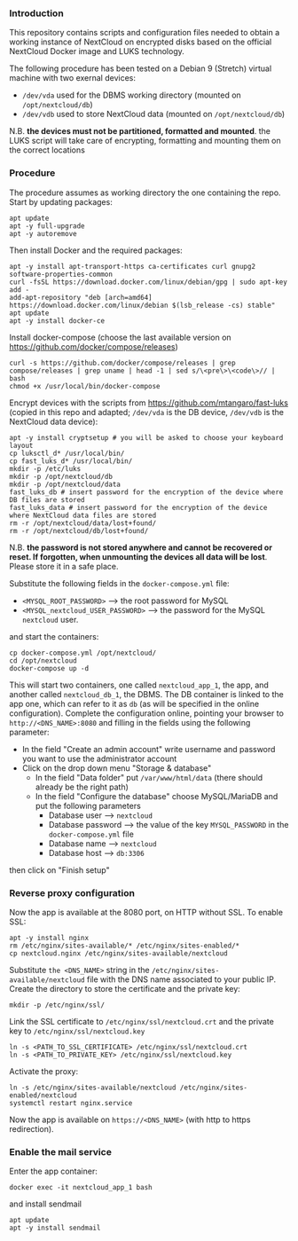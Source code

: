 ### Introduction

This repository contains scripts and configuration files needed to obtain a working instance of NextCloud on encrypted disks based on the official NextCloud Docker image and LUKS technology.

The following procedure has been tested on a Debian 9 (Stretch) virtual machine with two exernal devices:
- `/dev/vda` used for the DBMS working directory (mounted on `/opt/nextcloud/db`)
- `/dev/vdb` used to store NextCloud data (mounted on `/opt/nextcloud/db`)

N.B. **the devices must not be partitioned, formatted and mounted**. the LUKS script will take care of encrypting, formatting and mounting them on the correct locations

### Procedure

The procedure assumes as working directory the one containing the repo.
Start by updating packages:
```
apt update
apt -y full-upgrade
apt -y autoremove
```

Then install Docker and the required packages:
```
apt -y install apt-transport-https ca-certificates curl gnupg2 software-properties-common
curl -fsSL https://download.docker.com/linux/debian/gpg | sudo apt-key add -
add-apt-repository "deb [arch=amd64] https://download.docker.com/linux/debian $(lsb_release -cs) stable"
apt update
apt -y install docker-ce
```

Install docker-compose (choose the last available version on https://github.com/docker/compose/releases)
```
curl -s https://github.com/docker/compose/releases | grep compose/releases | grep uname | head -1 | sed s/\<pre\>\<code\>// | bash
chmod +x /usr/local/bin/docker-compose
```

Encrypt devices with the scripts from https://github.com/mtangaro/fast-luks (copied in this repo and adapted; `/dev/vda` is the DB device, `/dev/vdb` is the NextCloud data device):
```
apt -y install cryptsetup # you will be asked to choose your keyboard layout
cp luksctl_d* /usr/local/bin/
cp fast_luks_d* /usr/local/bin/
mkdir -p /etc/luks
mkdir -p /opt/nextcloud/db
mkdir -p /opt/nextcloud/data
fast_luks_db # insert password for the encryption of the device where DB files are stored
fast_luks_data # insert password for the encryption of the device where NextCloud data files are stored
rm -r /opt/nextcloud/data/lost+found/
rm -r /opt/nextcloud/db/lost+found/
```

N.B. **the password is not stored anywhere and cannot be recovered or reset. If forgotten, when unmounting the devices all data will be lost**. Please store it in a safe place.

Substitute the following fields in the `docker-compose.yml` file:
- `<MYSQL_ROOT_PASSWORD>` --> the root password for MySQL
- `<MYSQL_nextcloud_USER_PASSWORD>` --> the password for the MySQL `nextcloud` user.

and start the containers:
```
cp docker-compose.yml /opt/nextcloud/
cd /opt/nextcloud
docker-compose up -d
```

This will start two containers, one called `nextcloud_app_1`, the app, and another called `nextcloud_db_1`, the DBMS. The DB container is linked to the app one, which can refer to it as `db` (as will be specified in the online configuration).
Complete the configuration online, pointing your browser to `http://<DNS_NAME>:8080` and filling in the fields using the following parameter:
- In the field "Create an admin account" write username and password you want to use the administrator account
- Click on the drop down menu "Storage & database"
  - In the field "Data folder" put `/var/www/html/data` (there should already be the right path)
  - In the field "Configure the database" choose MySQL/MariaDB and put the following parameters
    - Database user --> `nextcloud`
    - Database password --> the value of the key `MYSQL_PASSWORD` in the `docker-compose.yml` file
    - Database name --> `nextcloud`
    - Database host --> `db:3306`

then click on "Finish setup"


### Reverse proxy configuration
Now the app is available at the 8080 port, on HTTP without SSL. To enable SSL:
```
apt -y install nginx
rm /etc/nginx/sites-available/* /etc/nginx/sites-enabled/*
cp nextcloud.nginx /etc/nginx/sites-available/nextcloud
```
Substitute `the <DNS_NAME>` string in the `/etc/nginx/sites-available/nextcloud` file with the DNS name associated to your public IP.
Create the directory to store the certificate and the private key:
```
mkdir -p /etc/nginx/ssl/
```
Link the SSL certificate to `/etc/nginx/ssl/nextcloud.crt` and the private key to `/etc/nginx/ssl/nextcloud.key`
```
ln -s <PATH_TO_SSL_CERTIFICATE> /etc/nginx/ssl/nextcloud.crt
ln -s <PATH_TO_PRIVATE_KEY> /etc/nginx/ssl/nextcloud.key
```
Activate the proxy:
```
ln -s /etc/nginx/sites-available/nextcloud /etc/nginx/sites-enabled/nextcloud
systemctl restart nginx.service
```

Now the app is available on `https://<DNS_NAME>` (with http to https redirection).

### Enable the mail service
Enter the app container:
```
docker exec -it nextcloud_app_1 bash
```
and install sendmail
```
apt update
apt -y install sendmail
```

